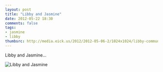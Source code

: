 ```yaml
---
layout: post
title: "Libby and Jasmine"
date: 2012-05-22 18:30
comments: false
tags: 
- jasmine
- libby
thumbsrc: http://media.eick.us/2012/2012-05-06-2/1024x1024/libby-communion-15.jpg
---
```

Libby and Jasmine...



![Libby and Jasmine](http://media.eick.us/media/photographs/2012/2012-05-06-2/libby-communion-15.jpg)

